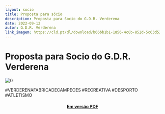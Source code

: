 ```yaml
---
layout: socio
title: Proposta para sócio
description: Proposta para Socio do G.D.R. Verderena
date: 2022-09-12
autor: G.D.R. Verderena
link_imagem: https://cld.pt/dl/download/b66bb1b1-1856-4c0b-852d-5c63d53812f4/prop_socio_verderena_v3.jpg
---
```



# Proposta para Socio do G.D.R. Verderena

![0](https://cld.pt/dl/download/b66bb1b1-1856-4c0b-852d-5c63d53812f4/prop_socio_verderena_v3.jpg)

#VERDERENAFABRICADECAMPEOES #RECREATIVA #DESPORTO #ATLETISMO

<H4>
<div align="center" > 
<a  href="https://cld.pt/dl/download/603cf0bc-84b8-43fb-aac1-23bc5f72ef23/prop_socio_verderena.pdf?download=true">Em versão PDF</a>
</div>
</H4>
